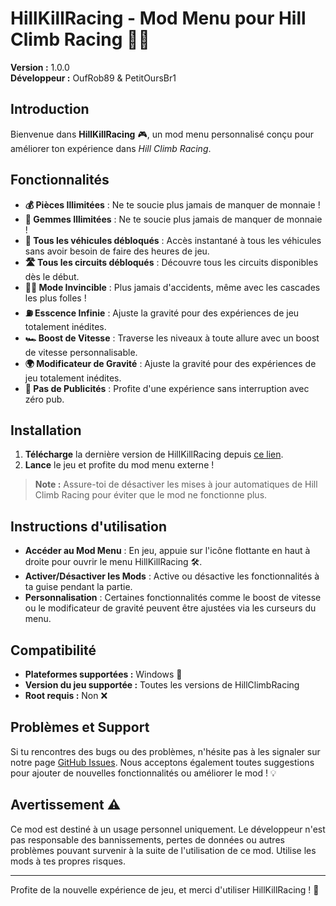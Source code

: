 # HillKillRacing - Mod Menu pour Hill Climb Racing 🚗💨

**Version :** 1.0.0  
**Développeur :** OufRob89 & PetitOursBr1

## Introduction

Bienvenue dans **HillKillRacing** 🎮, un mod menu personnalisé conçu pour améliorer ton expérience dans *Hill Climb Racing*.

## Fonctionnalités

- **💰 Pièces Illimitées** : Ne te soucie plus jamais de manquer de monnaie !
- **💎 Gemmes Illimitées** : Ne te soucie plus jamais de manquer de monnaie !
- **🚗 Tous les véhicules débloqués** : Accès instantané à tous les véhicules sans avoir besoin de faire des heures de jeu.
- **🛣️ Tous les circuits débloqués** : Découvre tous les circuits disponibles dès le début.
- **🦸‍♂️ Mode Invincible** : Plus jamais d'accidents, même avec les cascades les plus folles !
- **⛽ Esscence Infinie** : Ajuste la gravité pour des expériences de jeu totalement inédites.
- **🏎️ Boost de Vitesse** : Traverse les niveaux à toute allure avec un boost de vitesse personnalisable.
- **🌍 Modificateur de Gravité** : Ajuste la gravité pour des expériences de jeu totalement inédites.
- **🚫 Pas de Publicités** : Profite d'une expérience sans interruption avec zéro pub.

## Installation

1. **Télécharge** la dernière version de HillKillRacing depuis [ce lien](#).
2. **Lance** le jeu et profite du mod menu externe !

> **Note :** Assure-toi de désactiver les mises à jour automatiques de Hill Climb Racing pour éviter que le mod ne fonctionne plus.

## Instructions d'utilisation

- **Accéder au Mod Menu** : En jeu, appuie sur l'icône flottante en haut à droite pour ouvrir le menu HillKillRacing 🛠️.
- **Activer/Désactiver les Mods** : Active ou désactive les fonctionnalités à ta guise pendant la partie.
- **Personnalisation** : Certaines fonctionnalités comme le boost de vitesse ou le modificateur de gravité peuvent être ajustées via les curseurs du menu.

## Compatibilité

- **Plateformes supportées :** Windows 📱
- **Version du jeu supportée :** Toutes les versions de HillClimbRacing
- **Root requis :** Non ❌

## Problèmes et Support

Si tu rencontres des bugs ou des problèmes, n'hésite pas à les signaler sur notre page [GitHub Issues](#). Nous acceptons également toutes suggestions pour ajouter de nouvelles fonctionnalités ou améliorer le mod ! 💡

## Avertissement ⚠️

Ce mod est destiné à un usage personnel uniquement. Le développeur n'est pas responsable des bannissements, pertes de données ou autres problèmes pouvant survenir à la suite de l'utilisation de ce mod. Utilise les mods à tes propres risques.

---

Profite de la nouvelle expérience de jeu, et merci d'utiliser HillKillRacing ! 🎉
